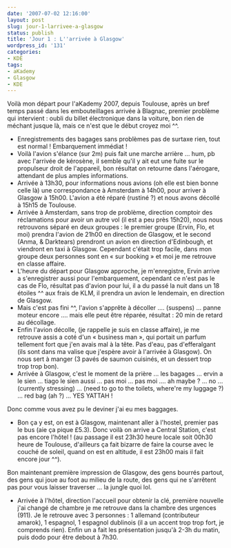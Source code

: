 ```yaml
---
date: '2007-07-02 12:16:00'
layout: post
slug: jour-1-larrivee-a-glasgow
status: publish
title: 'Jour 1 : L''arrivée à Glasgow'
wordpress_id: '131'
categories:
- KDE
tags:
- aKademy
- Glasgow
- KDE
---
```


Voilà mon départ pour l'aKademy 2007, depuis Toulouse, après un bref temps passé dans les embouteillages arrivée à Blagnac, premier problème qui intervient : oubli du billet électronique dans la voiture, bon rien de méchant jusque là, mais ce n'est que le début croyez moi  ^^.

  * Enregistrements des bagages sans problèmes pas de surtaxe rien, tout est normal ! Embarquement immédiat !
  * Voilà l'avion s'élance (sur 2m) puis fait une marche arrière ... hum, pb avec l'arrivée de kérosène, il semble qu'il y ait eut une fuite sur le propulseur droit de l'appareil, bon résultat on retourne dans l'aérogare, attendant de plus amples informations.
  * Arrivée à 13h30, pour informations nous avions (oh elle est bien bonne celle là) une correspondance à Amsterdam à 14h00, pour arriver à Glasgow à 15h00. L'avion a été réparé (rustiné ?) et nous avons décollé à 15h15 de Toulouse.
  * Arrivée à Amsterdam, sans trop de problème, direction comptoir des réclamations pour avoir un autre vol (il est a peu près 15h20), nous nous retrouvons séparé en deux groupes : le premier groupe (Ervin, Flo, et moi) prendra l'avion de 21h00 en direction de Glasgow, et le second (Anma, & Darktears) prendront un avion en direction d'Edinbough, et viendront en taxi à Glasgow. Cependant c'était trop facile, dans mon groupe deux personnes sont en « sur booking » et moi je me retrouve en classe affaire.
  * L'heure du départ pour Glasgow approche, je m'enregistre, Ervin arrive a s'enregistrer aussi pour l'embarquement, cependant ce n'est pas le cas de Flo, résultat pas d'avion pour lui, il a du passé la nuit dans un 18 étoiles ^^ aux frais de KLM, il prendra un avion le lendemain, en direction de Glasgow.
  * Mais c'est pas fini ^^, l'avion s'apprête à décoller .... (suspens) ... panne moteur encore .... mais elle peut être réparée, résultat : 20 min de retard au décollage.
  * Enfin l'avion décolle, (je rappelle je suis en classe affaire), je me retrouve assis a coté d'un « business man », qui portait un parfum tellement fort que j'en avais mal à la tête. Pas d'eau, pas d'efferalgant (ils sont dans ma valise que j'espère avoir à l'arrivée à Glasgow). On nous sert à manger (3 pavés de saumon cuisinés, et un dessert trop trop trop bon).
  * Arrivée à Glasgow, c'est le moment de la prière ... les bagages ... ervin a le sien ... tiago le sien aussi ... pas moi ... pas moi .... ah maybe ? ... no ... (currently stressing) ... (need to go to the toilets, where're my luggage ?) ... red bag (ah ?) ... YES YATTAH !

Donc comme vous avez pu le deviner j'ai eu mes baggages.

  * Bon ça y est, on est à Glasgow, maintenant aller à l'hostel, premier pas le bus (aie ça pique £5.3). Donc voilà on arrive a Central Station, c'est pas encore l'hôtel ! (au passage il est 23h30 heure locale soit 00h30 heure de Toulouse, d'ailleurs ça fait bizarre de faire la course avec le couché de soleil, quand on est en altitude, il est 23h00 mais il fait encore jour ^^).

Bon maintenant première impression de Glasgow, des gens bourrés partout, des gens qui joue au foot au milieu de la route, des gens qui ne s'arrêtent pas pour vous laisser traverser ... la jungle quoi lol.

  * Arrivée à l'hôtel, direction l'accueil pour obtenir la clé, première nouvelle j'ai changé de chambre je me retrouve dans la chambre des urgences (911). Je le retrouve avec 3 personnes : 1 allemand (contributeur amarok), 1 espagnol, 1 espagnol dublinois (il a un accent trop trop fort, je comprends rien). Enfin un a fait les présentation jusqu'à 2-3h du matin, puis dodo pour être debout à 7h30.

